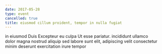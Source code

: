 ```yaml
---
date: 2017-05-28
type: event
cancelled: true
title: eiusmod cillum proident, tempor in nulla fugiat
---
```

in eiusmod Duis Excepteur eu culpa Ut esse pariatur. incididunt ullamco dolor magna nostrud aliquip sed labore sunt elit, adipiscing velit consectetur minim deserunt exercitation irure tempor
